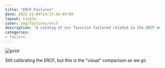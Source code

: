 ```yaml
---
title: "ERCF Failures"
date: 2022-11-04T14:17:44-05:00
layout: single
cover: img/failures/ercf
description: "A catalog of our favorite failured related to the ERCF mod"
categories:
- failure
---
```


![print](img/failures/ercf.jpg)

Still calibrating the ERCF, but this is the "visual" comparison as we go


